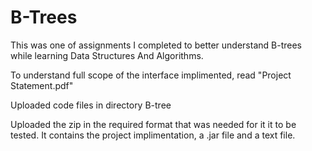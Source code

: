 # B-Trees
This was one of assignments I completed to better understand B-trees while learning Data Structures And Algorithms.

To understand full scope of the interface implimented, read "Project Statement.pdf"

Uploaded code files in directory B-tree

Uploaded the zip in the required format that was needed for it it to be tested. It contains the project implimentation, a .jar file and a text file.
